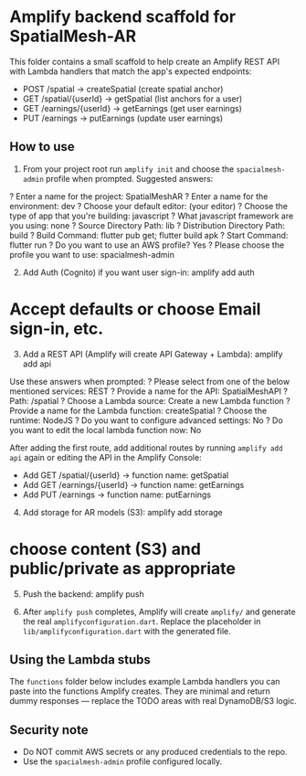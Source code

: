 Amplify backend scaffold for SpatialMesh-AR
=========================================

This folder contains a small scaffold to help create an Amplify REST API with Lambda handlers that match the app's expected endpoints:

- POST /spatial -> createSpatial (create spatial anchor)
- GET /spatial/{userId} -> getSpatial (list anchors for a user)
- GET /earnings/{userId} -> getEarnings (get user earnings)
- PUT /earnings -> putEarnings (update user earnings)

How to use
----------

1. From your project root run `amplify init` and choose the `spacialmesh-admin` profile when prompted. Suggested answers:

  ? Enter a name for the project: SpatialMeshAR
  ? Enter a name for the environment: dev
  ? Choose your default editor: (your editor)
  ? Choose the type of app that you're building: javascript
  ? What javascript framework are you using: none
  ? Source Directory Path: lib
  ? Distribution Directory Path: build
  ? Build Command: flutter pub get; flutter build apk
  ? Start Command: flutter run
  ? Do you want to use an AWS profile? Yes
  ? Please choose the profile you want to use: spacialmesh-admin

2. Add Auth (Cognito) if you want user sign-in:
  amplify add auth
  # Accept defaults or choose Email sign-in, etc.

3. Add a REST API (Amplify will create API Gateway + Lambda):
  amplify add api

  Use these answers when prompted:
  ? Please select from one of the below mentioned services: REST
  ? Provide a name for the API: SpatialMeshAPI
  ? Path: /spatial
  ? Choose a Lambda source: Create a new Lambda function
  ? Provide a name for the Lambda function: createSpatial
  ? Choose the runtime: NodeJS
  ? Do you want to configure advanced settings: No
  ? Do you want to edit the local lambda function now: No

  After adding the first route, add additional routes by running `amplify add api` again or editing the API in the Amplify Console:
  - Add GET /spatial/{userId} -> function name: getSpatial
  - Add GET /earnings/{userId} -> function name: getEarnings
  - Add PUT /earnings -> function name: putEarnings

4. Add storage for AR models (S3):
  amplify add storage
  # choose content (S3) and public/private as appropriate

5. Push the backend:
  amplify push

6. After `amplify push` completes, Amplify will create `amplify/` and generate the real `amplifyconfiguration.dart`. Replace the placeholder in `lib/amplifyconfiguration.dart` with the generated file.

Using the Lambda stubs
---------------------
The `functions` folder below includes example Lambda handlers you can paste into the functions Amplify creates. They are minimal and return dummy responses — replace the TODO areas with real DynamoDB/S3 logic.

Security note
-------------
- Do NOT commit AWS secrets or any produced credentials to the repo.
- Use the `spacialmesh-admin` profile configured locally.
